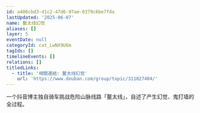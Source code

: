 ```yaml
---
id: a406cbd3-d1c2-47d6-97ae-0379c6be7fda
lastUpdated: '2025-06-07'
name: 鳌太线幻觉
aliases: []
layer: 5
eventDate: null
categoryId: cat_LwNX9U6m
tagIds: []
timelineEvents: []
relations: []
titledLinks:
  - title: '相關連結: 鳌太线幻觉'
    url: 'https://www.douban.com/group/topic/311027404/'
---
```

一个抖音博主独自骑车挑战危险山脉线路「鳌太线」，自述了产生幻觉、鬼打墙的全过程。
